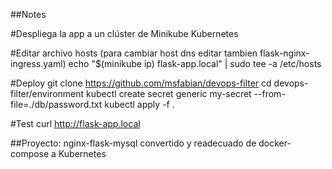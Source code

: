 ##Notes

#Despliega la app a un clúster de Minikube Kubernetes

#Editar archivo hosts (para cambiar host dns editar tambien flask-nginx-ingress.yaml)
echo "$(minikube ip) flask-app.local" | sudo tee -a /etc/hosts

#Deploy
git clone https://github.com/msfabian/devops-filter
cd devops-filter/environment
kubectl create secret generic my-secret --from-file=./db/password.txt
kubectl apply -f .

#Test
curl http://flask-app.local

##Proyecto: nginx-flask-mysql convertido y readecuado de docker-compose a Kubernetes